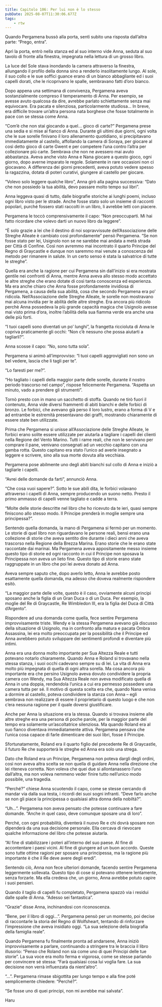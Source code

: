 ```yaml
---
title: Capitolo 106: Per lui non è lo stesso
pubDate: 2025-08-07T11:30:06.677Z
tags:
    - rtw
---
```







Quando Pergamena bussò alla porta, sentì subito una risposta dall’altra parte: “Prego, entra”.


Aprì la porta, entrò nella stanza ed al suo interno vide Anna, seduta al suo tavolo di fronte alla finestra, impegnata nella lettura di un grosso libro.


La luce del Sole stava inondando la camera attraverso la finestra, allungando il profilo della donna sino a renderlo insolitamente lungo. Al sole, il suo collo e le sue soffici guance erano di un bianco abbagliante ed i suoi capelli dorati, che le ricoprivano le spalle, sembravano fatti d’oro bianco.


Dopo appena una settimana di convivenza, Pergamena aveva sostanzialmente compreso il temperamento di Anna. Per esempio, se avesse avuto qualcosa da dire, avrebbe parlato schiettamente senza mai equivocare. Era pacata e silenziosa, particolarmente studiosa… In breve, era difficile trovare un’altra persona nata borghese che fosse totalmente in pace con se stessa come Anna.


“Com’è che non stai giocando a quel… gioco di carte?” Pergamena prese una sedia e si mise al fianco di Anna. Durante gli ultimi due giorni, ogni volta che le sue sorelle finivano il loro allenamento quotidiano, si precipitavano immediatamente al castello, affollando la camera di Soraya, per giocare al così detto gioco di carte Gwent e per competere l’una contro l’altra per collezionare più carte. Sembrava che non ne avessero mai avuto abbastanza. Aveva anche visto Anna e Nana giocare a questo gioco, ogni giorno, dopo averne imparato le regole. Solamente in rare occasioni non ci giocavano. A differenza dei giorni precedenti, aveva potuto vedere spesso la ragazzina, dotata di poteri curativi, giungere al castello per giocare.


“Volevo solo leggere qualche libro”, Anna girò alla pagina successiva: “Dato che non possiedo la tua abilità, devo passare molto tempo sui libri”.


Anna leggeva quasi di tutto, dalle biografie storiche ai lunghi poemi, incluso ogni libro visto per le strade. Anche fosse stato solo un insieme di racconti popolari, purché fossero stati raccolti in un libro, li avrebbe letti con piacere.


Pergamena le toccò comprensivamente il capo: “Non preoccuparti. Mi hai fatto ricordare che volevo darti un nuovo libro da leggere”.


“Ѐ solo grazie a lei che il destino di noi sopravvissute dell’Associazione delle Streghe Alleate è cambiato così profondamente” pensò Pergamena. “Se non fosse stato per lei, Usignolo non se ne sarebbe mai andata a metà strada per Città di Confine. Così non avremmo mai incontrato il quarto Principe del Regno di Graycastle e dunque non saremmo mai venute a conoscenza del metodo per rimanere in salute. In un certo senso è stata la salvatrice di tutte le streghe”.


Quella era anche la ragione per cui Pergamena sin dall’inizio si era mostrata gentile nei confronti di Anna, mentre Anna aveva allo stesso modo accettato le altre streghe che erano dotate di così tanta conoscenza ed esperienza. Ma era anche chiaro che Anna fosse profondamente invidiosa di Pergamena, a causa della sua abilità, cosa che secondo Pergamena era po’ ridicola. Nell’Associazione delle Streghe Alleate, le sorelle non mostravano mai alcuna invidia per le abilità delle altre streghe. Era ancora più ridicolo perchè Anna possedeva la più grande capacità magica che Usignolo avesse mai visto prima d’ora, inoltre l’abilità della sua fiamma verde era anche una delle più forti.


“I tuoi capelli sono diventati un po’ lunghi”, la frangetta riccioluta di Anna le copriva praticamente gli occhi: “Non c’è nessuno che possa aiutarti a tagliarli?”.


Anna scosse il capo: “No, sono tutta sola”.


Pergamena si animò all’improvviso: “I tuoi capelli aggrovigliati non sono un bel vedere, lascia che li tagli per te”.


“Lo faresti per me?”.


“Ho tagliato i capelli della maggior parte delle sorelle, durante il nostro periodo trascorso nel campo”, rispose felicemente Pergamena. “Aspetta un minuto, vado a prendere gli strumenti”.


Tornò presto con in mano un sacchetto di stoffa. Quando ne tirò fuori il contenuto, Anna vide diversi frammenti di abiti bianchi e delle forbici di bronzo. Le forbici, che avevano già perso il loro lustro, erano a forma di V e ad entrambe le estremità presentavano dei graffi, mostrando chiaramente di essere state ben utilizzate.


Prima che Pergamena si unisse all’Associazione delle Streghe Alleate, le forbici erano solite essere utilizzate per aiutarla a tagliare i capelli dei clienti nella Regione del Vento Marino. Tutti i rame reali, che non le servivano per comprare il pane, venivano consegnati ad un vecchio capitano con una gamba rotta. Questo capitano era stato l’unico ad averle insegnato a leggere e scrivere, sino alla sua morte dovuta alla vecchiaia.


Pergamena pose abilmente uno degli abiti bianchi sul collo di Anna e iniziò a tagliarle i capelli.


“Avrei delle domande da farti”, annunciò Anna.


“Che cosa vuoi sapere?”. Sotto le sue abili dita, le forbici volavano attraverso i capelli di Anna, sempre producendo un suono netto. Presto il primo ammasso di capelli venne tagliato e cadde a terra.


“Molte delle storie descritte nel libro che ho ricevuto da te ieri, quasi sempre finiscono allo stesso modo. Il Principe prenderà in moglie sempre una principessa?”.


Sentendo quella domanda, la mano di Pergamena si fermò per un momento. Le storie di quel libro non riguardavano le persone reali, bensì erano una collezione di storie che aveva sentito dire durante i dieci anni che aveva trascorso nella Regione della Brezza Marina. Erano storie che le erano state raccontate dai marinai. Ma Pergamena aveva appositamente messo insieme questo tipo di storie ed ogni racconto in cui il Principe non sposava la Principessa non aveva un lieto fine. Questo tipo di storie erano state raggruppate in un libro che poi lei aveva donato ad Anna.


Aveva sempre saputo che, dopo averlo letto, Anna le avrebbe posto esattamente quella domanda, ma adesso che doveva realmente rispondere esitò.


“La maggior parte delle volte, questo è il caso, ovviamente alcuni principi sposano anche la figlia di un Gran Duca o di un Duca. Per esempio, la moglie del Re di Graycastle, Re Wimbledon III, era la figlia del Duca di Città d’Argento”.


Rispondere ad una domanda come quella, fece sentire Pergamena improvvisamente triste. Wendy e la stessa Pergamena avevano già discusso della situazione di Usignolo, ma in confronto alla matura e pacata Ombra Assassina, lei era molto preoccupata per la possibilità che il Principe ed Anna avrebbero potuto sviluppare dei sentimenti profondi e diventare più intimi.


Anna era una donna molto importante per Sua Altezza Reale e tutti potevano notarlo chiaramente. Quando Anna e Roland si trovavano nella stessa stanza, i suoi occhi cadevano sempre su di lei. La vita di Anna era molto più impegnata di quella di ogni altra sorella. Ma cosa ancora più importante era che persino Usignolo aveva dovuto condividere la propria camera con Wendy, ma Sua Altezza Reale non aveva modificato quella di Anna in una doppia, rendendola l’unica a cui era permesso possedere una camera tutta per sé. Il motivo di questa scelta era che, quando Nana veniva a dormire al castello, poteva condividere la stanza con Anna – egli sembrava non realizzare di essere il proprietario di questo luogo e che non c’era nessuna ragione per il quale doversi giustificare.


Anche per Anna la situazione era la stessa. Quando si trovava insieme alle altre streghe era una persona di poche parole, per la maggior parte del tempo era solamente un’ascoltatrice silenziosa. Ma quando Roland era al suo fianco diventava immediatamente attiva. Pergamena pensava che l’unica cosa capace di farle dimenticare dei suoi libri, fosse il Principe.


Sfortunatamente, Roland era il quarto figlio del precedente Re di Graycastle, il futuro Re che supporterà le streghe ed Anna era solo una strega.


Dato che Roland era un Principe, Pergamena non poteva dargli degli ordini, così non aveva altra scelta se non quella di guidare Anna nella direzione che lei riteneva corretta. Non voleva che quei due si allontanassero l’uno dall’altra, ma non voleva nemmeno veder finire tutto nell’unico modo possibile, una tragedia.


“Perché?” chiese Anna scuotendo il capo, come se stesse cercando di mandar via dalla sua testa, i ricordi dei suoi sogni infranti. “Deve farlo anche se non gli piace la principessa o qualsiasi altra donna della nobiltà?”.


“Uh…”. Pergamena non aveva pensato che potesse continuare a fare domande. “Anche in quel caso, deve comunque sposare una di loro”.


Perché, con ogni probabilità, diventerà il nuovo Re e chi dovrà sposare non dipenderà da una sua decisione personale. Ella cercava di rievocare qualche informazione del libro che potesse aiutarla.


“Al fine di stabilizzare i poteri all’interno del suo paese. Al fine di accontentare i paesi vicini. Al fine di giungere ad un buon accordo. Queste sono tutte ottime ragioni per sposare una principessa, ma la ragione più importante è che il Re deve avere degli eredi”.


Sentendo ciò, Anna non fece ulteriori domande, facendo sentire Pergamena leggermente sollevata. Questo tipo di cose si potevano ottenere lentamente, senza forzarle. Ma ella credeva che, un giorno, Anna avrebbe potuto capire i suoi pensieri.


Quando il taglio di capelli fu completato, Pergamena spazzò via i residui dalle spalle di Anna. “Adesso sei fantastica”.


“Grazie” disse Anna, inchinandosi con riconoscenza.


“Bene, per il libro di oggi…”. Pergamena pensò per un momento, poi decise di raccontarle la storia del Regno di Wolfsheart, tentando di rinforzare l’impressione che aveva insidiato oggi. “La sua selezione della biografia della famiglia reale”.


Quando Pergamena fu finalmente pronta ad andarsene, Anna iniziò improvvisamente a parlare, continuando a stringere tra le braccia il libro illusorio: “Penso che Roland non sia come uno di quei Principi delle tue storie”. La sua voce era molto ferma e vigorosa, come se stesse parlando per convincere sé stessa: “Farà qualsiasi cosa lui voglia fare. La sua decisione non verrà influenzata da nient’altro”.


“…”. Pergamena rimase sbigottita per lungo tempo e alla fine poté semplicemente chiedere: “Perché?”.


“Se fosse uno di quei principi, non mi avrebbe mai salvata”.










Haru
                                


                                



